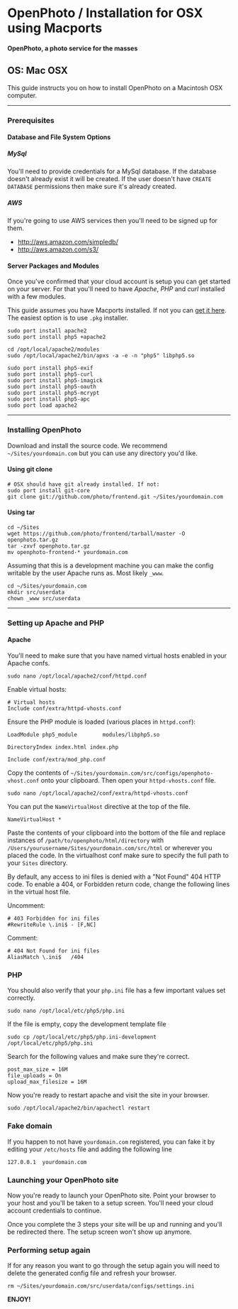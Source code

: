 OpenPhoto / Installation for OSX using Macports
=======================
#### OpenPhoto, a photo service for the masses

## OS: Mac OSX

This guide instructs you on how to install OpenPhoto on a Macintosh OSX computer.

----------------------------------------

### Prerequisites

#### Database and File System Options

##### MySql 
You'll need to provide credentials for a MySql database. If the database doesn't already exist it will be created. If the user doesn't have `CREATE DATABASE` permissions then make sure it's already created.

##### AWS
If you're going to use AWS services then you'll need to be signed up for them.

* http://aws.amazon.com/simpledb/
* http://aws.amazon.com/s3/

#### Server Packages and Modules
Once you've confirmed that your cloud account is setup you can get started on your server. For that you'll need to have _Apache_, _PHP_ and _curl_ installed with a few modules.

This guide assumes you have Macports installed. If not you can [get it here](http://www.macports.org/install.php). The easiest option is to use `.pkg` installer.

    sudo port install apache2
    sudo port install php5 +apache2
    
    cd /opt/local/apache2/modules
    sudo /opt/local/apache2/bin/apxs -a -e -n "php5" libphp5.so
    
    sudo port install php5-exif
    sudo port install php5-curl
    sudo port install php5-imagick
    sudo port install php5-oauth
    sudo port install php5-mcrypt
    sudo port install php5-apc
    sudo port load apache2

----------------------------------------

### Installing OpenPhoto

Download and install the source code. We recommend `~/Sites/yourdomain.com` but you can use any directory you'd like.

#### Using git clone

    # OSX should have git already installed. If not:
    sudo port install git-core
    git clone git://github.com/photo/frontend.git ~/Sites/yourdomain.com

#### Using tar

    cd ~/Sites
    wget https://github.com/photo/frontend/tarball/master -O openphoto.tar.gz
    tar -zxvf openphoto.tar.gz
    mv openphoto-frontend-* yourdomain.com

Assuming that this is a development machine you can make the config writable by the user Apache runs as. Most likely `_www`.

    cd ~/Sites/yourdomain.com
    mkdir src/userdata
    chown _www src/userdata

----------------------------------------

### Setting up Apache and PHP

#### Apache

You'll need to make sure that you have named virtual hosts enabled in your Apache confs. 

    sudo nano /opt/local/apache2/conf/httpd.conf
    
Enable virtual hosts:

    # Virtual hosts                                                                     
    Include conf/extra/httpd-vhosts.conf  

Ensure the PHP module is loaded (various places in `httpd.conf`):

    LoadModule php5_module        modules/libphp5.so
    
    DirectoryIndex index.html index.php
    
    Include conf/extra/mod_php.conf

Copy the contents of `~/Sites/yourdomain.com/src/configs/openphoto-vhost.conf` onto your clipboard. Then open your `httpd-vhosts.conf` file.

    sudo nano /opt/local/apache2/conf/extra/httpd-vhosts.conf

You can put the `NameVirtualHost` directive at the top of the file.

    NameVirtualHost *

Paste the contents of your clipboard into the bottom of the file and replace instances of `/path/to/openphoto/html/directory` with `/Users/yourusername/Sites/yourdomain.com/src/html` or wherever you placed the code. In the virtualhost conf make sure to specify the full path to your `Sites` directory.

By default, any access to ini files is denied with a "Not Found" 404 HTTP code.  To enable a 404, or Forbidden return code, change the following lines in the virtual host file.

Uncomment:

    # 403 Forbidden for ini files
    #RewriteRule \.ini$ - [F,NC]

Comment:

    # 404 Not Found for ini files
    AliasMatch \.ini$	/404


### PHP

You should also verify that your `php.ini` file has a few important values set correctly.

    sudo nano /opt/local/etc/php5/php.ini
    
If the file is empty, copy the development template file

    sudo cp /opt/local/etc/php5/php.ini-development /opt/local/etc/php5/php.ini

Search for the following values and make sure they're correct.

    post_max_size = 16M
    file_uploads = On
    upload_max_filesize = 16M

Now you're ready to restart apache and visit the site in your browser.

    sudo /opt/local/apache2/bin/apachectl restart

### Fake domain

If you happen to not have `yourdomain.com` registered, you can fake it by editing your `/etc/hosts` file and adding the following line

    127.0.0.1  yourdomain.com

### Launching your OpenPhoto site

Now you're ready to launch your OpenPhoto site. Point your browser to your host and you'll be taken to a setup screen. You'll need your cloud account credentials to continue.

Once you complete the 3 steps your site will be up and running and you'll be redirected there. The setup screen won't show up anymore.

### Performing setup again ###

If for any reason you want to go through the setup again you will need to delete the generated config file and refresh your browser.

    rm ~/Sites/yourdomain.com/src/userdata/configs/settings.ini

**ENJOY!**
